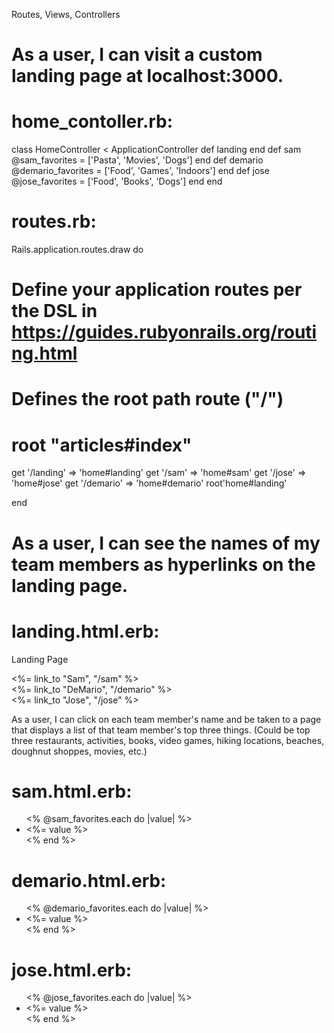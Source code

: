 Routes, Views, Controllers

# As a user, I can visit a custom landing page at localhost:3000.

# home_contoller.rb:
class HomeController < ApplicationController
    def landing
    end
    def sam
        @sam_favorites = ['Pasta', 'Movies', 'Dogs']
    end
    def demario
        @demario_favorites = ['Food', 'Games', 'Indoors']
    end
    def jose
        @jose_favorites = ['Food', 'Books', 'Dogs']
    end
end


# routes.rb:
Rails.application.routes.draw do
  # Define your application routes per the DSL in https://guides.rubyonrails.org/routing.html

  # Defines the root path route ("/")
  # root "articles#index"

  get '/landing' => 'home#landing'
  get '/sam' => 'home#sam'
  get '/jose' => 'home#jose'
  get '/demario' => 'home#demario'
  root'home#landing'

end


# As a user, I can see the names of my team members as hyperlinks on the landing page.

# landing.html.erb:
<p> Landing Page </p>
<%= link_to "Sam", "/sam" %>
<br/>
<%= link_to "DeMario", "/demario" %>
<br/>
<%= link_to "Jose", "/jose" %>

As a user, I can click on each team member's name and be taken to a page that displays a list of that team member's top three things. (Could be top three restaurants, activities, books, video games, hiking locations, beaches, doughnut shoppes, movies, etc.)

# sam.html.erb:
<ul>
    <% @sam_favorites.each do |value| %>
        <li> <%= value %> </li>
    <% end %>
</ul>

# demario.html.erb:
<ul>
    <% @demario_favorites.each do |value| %>
        <li> <%= value %> </li>
    <% end %>
</ul>

# jose.html.erb:
<ul>
    <% @jose_favorites.each do |value| %>
        <li> <%= value %> </li>
    <% end %>
</ul>